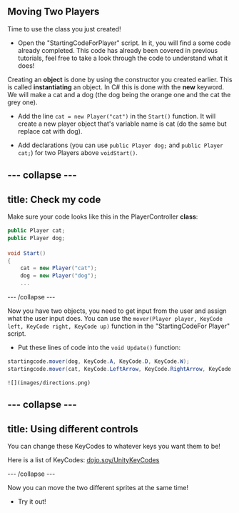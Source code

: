 ## Moving Two Players

Time to use the class you just created!

+ Open the "StartingCodeForPlayer" script. In it, you will find a some code already completed. This code has already been covered in previous tutorials, feel free to take a look through the code to understand what it does!

Creating an **object** is done by using the constructor you created earlier. This is called **instantiating** an object. In C# this is done with the **new** keyword. We will make a cat and a dog (the dog being the orange one and the cat the grey one).

+ Add the line `cat = new Player("cat")` in the `Start()` function. It will create a new player object that's variable name is cat (do the same but replace cat with dog). 

+ Add declarations (you can use `public Player dog;` and `public Player cat;`) for two Players above `voidStart()`.

--- collapse ---
---
title: Check my code
---

Make sure your code looks like this in the PlayerController **class**:

```csharp
public Player cat;
public Player dog;

void Start()
{
    cat = new Player("cat");
    dog = new Player("dog");
    ...
```

--- /collapse ---

Now you have two objects, you need to get input from the user and assign what the user input does. You can use the `mover(Player player, KeyCode left, KeyCode right, KeyCode up)` function in the "StartingCodeFor Player" script.

+ Put these lines of code into the `void Update()` function:
    
```csharp
startingcode.mover(dog, KeyCode.A, KeyCode.D, KeyCode.W);
startingcode.mover(cat, KeyCode.LeftArrow, KeyCode.RightArrow, KeyCode.UpArrow);
```

    ![](images/directions.png)
    
--- collapse ---
---
title: Using different controls
---

You can change these KeyCodes to whatever keys you want them to be!

Here is a list of KeyCodes: [dojo.soy/UnityKeyCodes](http://dojo.soy/UnityKeyCodes)

--- /collapse ---
       
Now you can move the two different sprites at the same time!

+ Try it out!